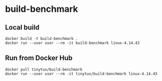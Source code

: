 # build-benchmark

## Local build

    docker build -t build-benchmark .
    docker run --user user --rm -it build-benchmark linux-4.14.43

## Run from Docker Hub

    docker pull tinytux/build-benchmark
    docker run --user user --rm -it tinytux/build-benchmark linux-4.14.43
